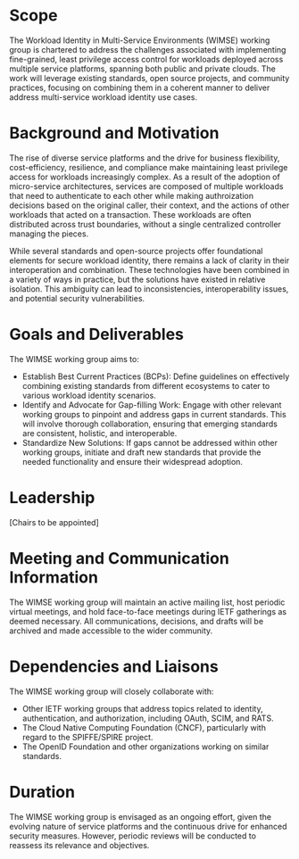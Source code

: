 # Scope

The Workload Identity in Multi-Service Environments (WIMSE) working group is chartered to address the challenges associated with implementing fine-grained, least privilege access control for  workloads deployed across multiple service platforms, spanning both public and private clouds. The work will leverage existing standards, open source projects, and community practices, focusing on combining them in a coherent manner to deliver address multi-service workload identity use cases.

# Background and Motivation

The rise of diverse service platforms and the drive for business flexibility, cost-efficiency, resilience, and compliance make maintaining least privilege access for workloads increasingly complex. As a result of the adoption of micro-service architectures, services are composed of multiple workloads that need to authenticate to each other while making authroization decisions based on the original caller, their context, and the actions of other workloads that acted on a transaction. These workloads are often distributed across trust boundaries, without a single centralized controller managing the pieces.

While several standards and open-source projects offer foundational elements for secure workload identity, there remains a lack of clarity in their interoperation and combination. These technologies have been combined in a variety of ways in practice, but the solutions have existed in relative isolation. This ambiguity can lead to inconsistencies, interoperability issues, and potential security vulnerabilities.

# Goals and Deliverables

The WIMSE working group aims to:

* Establish Best Current Practices (BCPs): Define guidelines on effectively combining existing standards from different ecosystems to cater to various workload identity scenarios.
* Identify and Advocate for Gap-filling Work: Engage with other relevant working groups to pinpoint and address gaps in current standards. This will involve thorough collaboration, ensuring that emerging standards are consistent, holistic, and interoperable.
* Standardize New Solutions: If gaps cannot be addressed within other working groups, initiate and draft new standards that provide the needed functionality and ensure their widespread adoption.

# Leadership

\[Chairs to be appointed\]

# Meeting and Communication Information

The WIMSE working group will maintain an active mailing list, host periodic virtual meetings, and hold face-to-face meetings during IETF gatherings as deemed necessary. All communications, decisions, and drafts will be archived and made accessible to the wider community.

# Dependencies and Liaisons

The WIMSE working group will closely collaborate with:

* Other IETF working groups that address topics related to identity, authentication, and authorization, including OAuth, SCIM, and RATS.
* The Cloud Native Computing Foundation (CNCF), particularly with regard to the SPIFFE/SPIRE project.
* The OpenID Foundation and other organizations working on similar standards.

# Duration

The WIMSE working group is envisaged as an ongoing effort, given the evolving nature of service platforms and the continuous drive for enhanced security measures. However, periodic reviews will be conducted to reassess its relevance and objectives.
